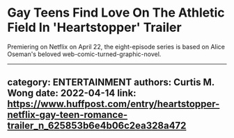 # Gay Teens Find Love On The Athletic Field In 'Heartstopper' Trailer

Premiering on Netflix on April 22, the eight-episode series is based on Alice Oseman's beloved web-comic-turned-graphic-novel.

---
category: ENTERTAINMENT
authors: Curtis M. Wong
date: 2022-04-14
link: https://www.huffpost.com/entry/heartstopper-netflix-gay-teen-romance-trailer_n_625853b6e4b06c2ea328a472
---
